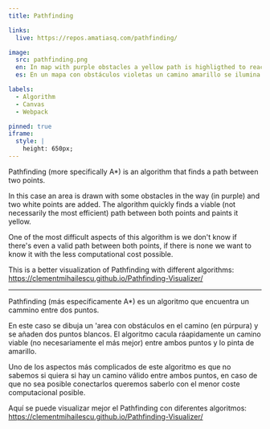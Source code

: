 ```yaml
---
title: Pathfinding

links:
  live: https://repos.amatiasq.com/pathfinding/

image:
  src: pathfinding.png
  en: In map with purple obstacles a yellow path is highligthed to reach from point A to point B
  es: En un mapa con obstáculos violetas un camino amarillo se ilumina para llegar de punto A a punto B

labels:
  - Algorithm
  - Canvas
  - Webpack

pinned: true
iframe:
  style: |
    height: 650px;
---
```


Pathfinding (more specifically A\*) is an algorithm that finds a path between two points.

In this case an area is drawn with some obstacles in the way (in purple) and two white points are added. The algorithm quickly finds a viable (not necessarily the most efficient) path between both points and paints it yellow.

One of the most difficult aspects of this algorithm is we don't know if there's even a valid path between both points, if there is none we want to know it with the less computational cost possible.

This is a better visualization of Pathfinding with different algorithms: https://clementmihailescu.github.io/Pathfinding-Visualizer/

---

Pathfinding (más específicamente A\*) es un algoritmo que encuentra un cammino entre dos puntos.

En este caso se dibuja un 'area con obstáculos en el camino (en púrpura) y se añaden dos puntos blancos. El algoritmo cacula ráapidamente un camino viable (no necesariamente el más mejor) entre ambos puntos y lo pinta de amarillo.

Uno de los aspectos más complicados de este algoritmo es que no sabemos si quiera si hay un camino válido entre ambos puntos, en caso de que no sea posible conectarlos queremos saberlo con el menor coste computacional posible.

Aquí se puede visualizar mejor el Pathfinding con diferentes algoritmos: https://clementmihailescu.github.io/Pathfinding-Visualizer/
